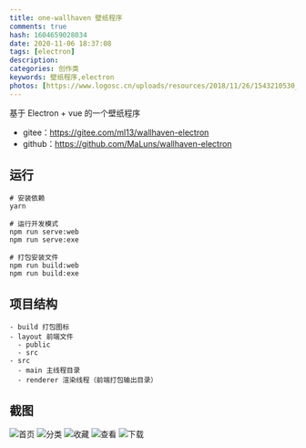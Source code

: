 ```yaml
---
title: one-wallhaven 壁纸程序
comments: true
hash: 1604659028034
date: 2020-11-06 18:37:08
tags: [electron]
description:
categories: 创作类
keywords: 壁纸程序,electron
photos: [https://www.logosc.cn/uploads/resources/2018/11/26/1543210530_thumb.jpg]
---
```


基于 Electron + vue  的一个壁纸程序

<!-- more -->

- gitee：https://gitee.com/ml13/wallhaven-electron
- github：https://github.com/MaLuns/wallhaven-electron

## 运行
```
# 安装依赖
yarn

# 运行开发模式
npm run serve:web
npm run serve:exe

# 打包安装文件 
npm run build:web
npm run build:exe

```

## 项目结构
```
- build 打包图标
- layout 前端文件
  - public
  - src
- src
  - main 主线程目录
  - renderer 渲染线程（前端打包输出目录）
```
## 截图
<img src="https://pan.bilnn.com/api/v3/file/sourcejump/Xm9Gtd/MwMX00DchbCDz3Wb_hv3ew**" alt="首页" />
<img src="https://pan.bilnn.com/api/v3/file/sourcejump/K59mHQ/xWd46Fcu7xNtcDpTQjNmcA**" alt="分类" />
<img src="https://pan.bilnn.com/api/v3/file/sourcejump/YdZXiv/kkjnhlZeH2P0XOPHaMgUYA**" alt="收藏" />
<img src="https://pan.bilnn.com/api/v3/file/sourcejump/B3P4U2/o8_yKHJCTDywb0bQ-VJinQ**" alt="查看" />
<img src="https://pan.bilnn.com/api/v3/file/sourcejump/Q29QFb/t-QYGpR2JC92tlyrSCAZRQ**" alt="下载" />